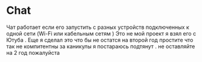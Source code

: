 # Chat
Чат работает если его запустить с разных устройств подключенных к одной сети (Wi-Fi или кабельным сетям )  Это не мой проект я взял его с Ютуба . Еще  я сделал это что бы не остатся на второй год простите что так не компитентны   за каникулы я постараюсь подтянут . не оставляйте на 2 год пожалуйста 
